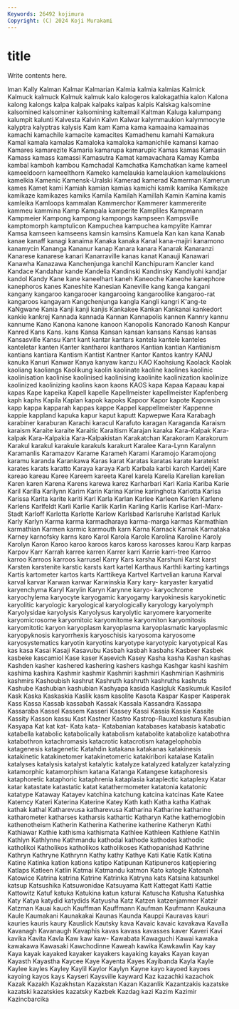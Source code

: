 ```yaml
---
Keywords: 26492 kojimura
Copyright: (C) 2024 Koji Murakami
---
```


# title

Write contents here.



lman
Kally Kalman Kalmar Kalmarian Kalmia kalmia kalmias Kalmick Kalmuck kalmuck
Kalmuk kalmuk kalo kalogeros kalokagathia kalon Kalona kalong kalongs kalpa
kalpak kalpaks kalpas kalpis Kalskag kalsomine kalsomined kalsominer kalsomining kaltemail
Kaltman Kaluga kalumpang kalumpit kalunti Kalvesta Kalvin Kalvn Kalwar kalymmaukion
kalymmocyte kalyptra kalyptras kalysis Kam kam Kama kama kamaaina kamaainas
kamachi kamachile kamacite kamacites Kamadhenu kamahi Kamakura Kamal kamala kamalas
Kamaloka kamaloka kamanichile kamansi kamao Kamares kamarezite Kamaria kamarupa kamarupic
Kamas kamas Kamasin Kamass kamass kamassi Kamasutra Kamat kamavachara Kamay
Kamba kambal kamboh kambou Kamchadal Kamchatka Kamchatkan kame kameel kameeldoorn
kameelthorn Kameko kamelaukia kamelaukion kamelaukions kamelkia Kamenic Kamensk-Uralski Kamerad kamerad
Kamerman Kamerun kames Kamet kami Kamiah kamian kamias kamichi kamik
kamika Kamikaze kamikaze kamikazes kamiks Kamila Kamilah Kamillah Kamin Kamina
kamis kamleika Kamloops kammalan Kammerchor Kammerer kammererite kammeu kammina Kamp
Kampala kamperite Kampliles Kampmann Kampmeier Kampong kampong kampongs kampseen Kampsville
kamptomorph kamptulicon Kampuchea kampuchea kampylite Kamrar Kamsa kamseen kamseens kamsin
kamsins Kamuela Kan kan kana Kanab kanae kanaff kanagi kanaima
Kanaka kanaka Kanal kana-majiri kanamono kanamycin Kananga Kananur kanap Kanara
kanara Kanarak Kanaranzi Kanarese kanarese kanari Kanarraville kanas kanat Kanauji
Kanawari Kanawha Kanazawa Kanchenjunga kanchil Kanchipuram Kancler kand Kandace Kandahar
kande Kandelia Kandinski Kandinsky Kandiyohi kandjar kandol Kandy Kane kane
kaneelhart kaneh Kaneoche Kaneohe kanephore kanephoros kanes Kaneshite Kanesian Kaneville
kang kanga kangani kangany kangaroo kangarooer kangarooing kangaroolike kangaroo-rat kangaroos
kangayam Kangchenjunga kangla Kangli kangri K'ang-te KaNgwane Kania Kanji kanji
kanjis Kankakee Kankan Kankanai kankedort kankie kankrej Kannada kannada Kannan
Kannapolis kannen Kannry kannu kannume Kano Kanona kanone kanoon Kanopolis
Kanorado Kanosh Kanpur Kanred Kans Kans. kans Kansa Kansan kansan
kansans Kansas kansas Kansasville Kansu Kant kant kantar kantars kantela
kantele kanteles kanteletar kanten Kanter kantharoi kantharos Kantian kantian Kantianism
kantians kantiara Kantism Kantist Kantner Kantor Kantos kantry KANU kanuka
Kanuri Kanwar Kanya kanyaw kanzu KAO Kaohsiung Kaolack Kaolak kaoliang
kaoliangs Kaolikung kaolin kaolinate kaoline kaolines kaolinic kaolinisation kaolinise kaolinised
kaolinising kaolinite kaolinization kaolinize kaolinized kaolinizing kaolins kaon kaons KAOS
kapa Kapaa Kapaau kapai kapas Kape kapeika Kapell kapelle Kapellmeister
kapellmeister Kapfenberg kaph kaphs Kapila Kaplan kapok kapoks Kapoor Kapor
kapote Kapowsin kapp kappa kapparah kappas kappe Kappel kappellmeister Kappenne
kappie kappland kapuka kapur kaput kaputt Kapwepwe Kara Karabagh karabiner
karaburan Karachi karacul Karafuto karagan Karaganda Karaism karaism Karaite karaite
Karaitic Karaitism Karajan karaka Kara-Kalpak Kara-kalpak Kara-Kalpakia Kara-Kalpakistan Karakatchan Karakoram
Karakorum Karakul karakul karakule karakuls karakurt Karalee Kara-Lynn Karalynn Karamanlis
Karamazov Karame Karameh Karami Karamojo Karamojong karamu karanda Karankawa Karas
karat Karatas karatas karate karateist karates karats karatto Karaya karaya
Karb Karbala karbi karch Kardelj Kare kareao kareau Karee Kareem
kareeta Karel karela Karelia Karelian karelian Karen karen Karena Karens
karewa karez Karharbari Kari Karia Kariba Karie Karil Karilla Karilynn
Karim Karin Karina Karine karinghota Kariotta Karisa Karissa Karita karite
kariti Karl Karla Karlan Karlee Karleen Karlen Karlene Karlens Karlfeldt
Karli Karlie Karlik Karlin Karling Karlis Karlise Karl-Marx-Stadt Karloff Karlotta
Karlotte Karlow Karlsbad Karlsruhe Karlstad Karluk Karly Karlyn Karma karma
karmadharaya karma-marga karmas Karmathian karmathian Karmen karmic karmouth karn Karna
Karnack Karnak Karnataka Karney karnofsky karns karo Karol Karola Karole
Karolina Karoline Karoly Karolyn Karon Karoo karoo karoos karos kaross
karosses karou Karp karpas Karpov Karr Karrah karree karren Karrer
karri Karrie karri-tree Karroo karroo Karroos karroos karrusel Karry Kars
karsha Karshuni Karst karst Karsten karstenite karstic karsts kart kartel
Karthaus Karthli karting kartings Kartis kartometer kartos karts Karttikeya Kartvel
Kartvelian karuna Karval karval karvar Karwan karwar Karwinskia Kary kary-
karyaster karyatid karyenchyma Karyl Karylin Karyn Karynne karyo- karyochrome karyochylema
karyocyte karyogamic karyogamy karyokinesis karyokinetic karyolitic karyologic karyological karyologically karyology
karyolymph Karyolysidae karyolysis Karyolysus karyolytic karyomere karyomerite karyomicrosome karyomitoic karyomitome
karyomiton karyomitosis karyomitotic karyon karyoplasm karyoplasma karyoplasmatic karyoplasmic karyopyknosis karyorrhexis
karyoschisis karyosoma karyosome karyosystematics karyotin karyotins karyotype karyotypic karyotypical Kas
kas kasa Kasai Kasaji Kasavubu Kasbah kasbah kasbahs Kasbeer Kasbek
kasbeke kascamiol Kase kaser Kasevich Kasey Kasha kasha Kashan kashas
Kashden kasher kashered kashering kashers kashga Kashgar kashi kashim kashima
kashira Kashmir kashmir Kashmiri kashmiri Kashmirian Kashmiris kashmirs Kashoubish kashrut
Kashruth kashruth kashruths kashruts Kashube Kashubian kashubian Kashyapa kasida Kasigluk
Kasikumuk Kasilof Kask Kaska Kaskaskia Kaslik kasm kasolite Kasota Kaspar
Kasper Kasperak Kass Kassa Kassab kassabah Kassak Kassala Kassandra Kassapa
Kassaraba Kassel Kassem Kasseri Kassey Kassi Kassia Kassie Kassite Kassity
Kasson kassu Kast Kastner Kastro Kastrop-Rauxel kastura Kasubian Kasyapa Kat
kat kat- Kata kata- Katabanian katabases katabasis katabatic katabella katabolic
katabolically katabolism katabolite katabolize katabothra katabothron katachromasis katacrotic katacrotism katagelophobia
katagenesis katagenetic Katahdin katakana katakanas katakinesis katakinetic katakinetomer katakinetomeric katakiribori
katalase Katalin katalyses katalysis katalyst katalytic katalyze katalyzed katalyzer katalyzing
katamorphic katamorphism katana Katanga Katangese kataphoresis kataphoretic kataphoric kataphrenia kataplasia
kataplectic kataplexy Katar katar katastate katastatic katat katathermometer katatonia katatonic
katatype Kataway Katayev katchina katchung katcina katcinas Kate Katee Katemcy
Kateri Katerina Katerine Katey Kath kath Katha katha Kathak kathak
kathal Katharevusa katharevusa Katharina Katharine katharine katharometer katharses katharsis kathartic
Katharyn Kathe kathemoglobin kathenotheism Katherin Katherina Katherine katherine Katheryn Kathi
Kathiawar Kathie kathisma kathismata Kathlee Kathleen Kathlene Kathlin Kathlyn Kathlynne
Kathmandu kathodal kathode kathodes kathodic katholikoi Katholikos katholikos katholikoses Kathopanishad
Kathrine Kathryn Kathryne Kathrynn Kathy kathy Kathye Kati Katie Katik
Katina Katine Katinka kation kations katipo Katipunan Katipuneros katjepiering Katlaps
Katleen Katlin Katmai Katmandu katmon Kato katogle Katonah Katowice Katrina
katrina Katrine Katrinka Katryna kats Katsina katsunkel katsup Katsushika Katsuwonidae
Katsuyama Katt Kattegat Katti Kattie Kattowitz Katuf katuka Katukina katun
katurai Katuscha Katusha Katushka Katy Katya katydid katydids Katyusha Katz
Katzen katzenjammer Katzir Katzman Kauai kauch Kauffman Kauffmann Kaufman Kaufmann
Kaukauna Kaule Kaumakani Kaunakakai Kaunas Kaunda Kauppi Kauravas kauri kauries
kauris kaury Kauslick Kautsky kava Kavaic kavaic kavakava Kavalla Kavanagh
Kavanaugh Kavaphis kavas kavass kavasses kaver Kaveri Kavi kavika Kavita
Kavla Kaw kaw kaw- Kawabata Kawaguchi Kawai kawaka kawakawa Kawasaki
Kawchodinne Kaweah kawika Kawkawlin Kay kay Kaya kayak kayaked kayaker
kayakers kayaking kayaks Kayan kayan Kayasth Kayastha Kaycee Kaye Kayenta
Kayes Kayibanda Kayla Kayle Kaylee kayles Kayley Kaylil Kaylor Kaylyn
Kayne kayo kayoed kayoes kayoing kayos kays Kayseri Kaysville kayward
Kaz kazachki kazachok Kazak Kazakh Kazakhstan Kazakstan Kazan Kazanlik Kazantzakis
kazatske kazatski kazatskies kazatsky Kazbek Kazdag kazi Kazim Kazimir Kazincbarcika
